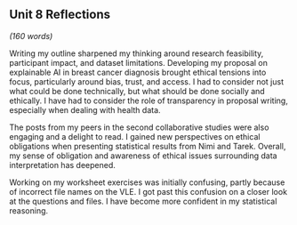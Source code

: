 ## **Unit 8 Reflections**

_(160 words)_


Writing my outline sharpened my thinking around research feasibility, participant impact, and dataset limitations. Developing my proposal on explainable AI in breast cancer diagnosis brought ethical tensions into focus, particularly around bias, trust, and access. I had to consider not just what could be done technically, but what should be done socially and ethically.  I have had to consider the role of transparency in proposal writing, especially when dealing with health data.

The posts from my peers in the second collaborative studies were also engaging and a delight to read. I gained new perspectives on ethical obligations when presenting statistical results from Nimi and Tarek. Overall, my sense of obligation and awareness of ethical issues surrounding data interpretation has deepened.

Working on my worksheet exercises was initially confusing, partly because of incorrect file names on the VLE. I got past this confusion on a closer look at the questions and files. I have become more confident in my statistical reasoning.

